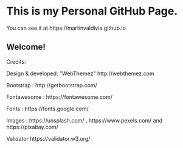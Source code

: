 <h1> This is my Personal GitHub Page. </h1>
<p> You can see it at https://martinvaldivia.github.io </p>

<h2> Welcome! </h2>

<p> Credits: </p>
<p> Design & developed: "WebThemez"  http://webthemez.com </p>
<p> Bootstrap : http://getbootstrap.com/ </p>
<p> Fontawesome : https://fontawesome.com/ </p> 
<p> Fonts : https://fonts.google.com/ </p> 
<p> Images : https://unsplash.com/ , https://www.pexels.com/ and https://pixabay.com/ </p>
<p> Validator https://validator.w3.org/ </p>
